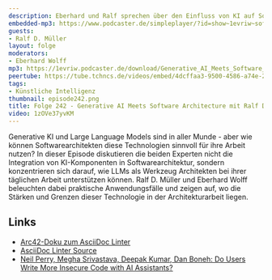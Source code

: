 ```yaml
---
description: Eberhard und Ralf sprechen über den Einfluss von KI auf Software-Entwicklung
embedded-mp3: https://www.podcaster.de/simpleplayer/?id=show~1evriw~software-architektur-im-stream~pod-937f6c213c6315897dc9270e33&v=1732890294
guests:
- Ralf D. Müller
layout: folge
moderators:
- Eberhard Wolff
mp3: https://1evriw.podcaster.de/download/Generative_AI_Meets_Software_Architecture_mit_Ralf_und_Eberhard.mp3
peertube: https://tube.tchncs.de/videos/embed/4dcffaa3-9500-4586-a74e-2ffcc9e36289
tags:
- Künstliche Intelligenz
thumbnail: episode242.png
title: Folge 242 - Generative AI Meets Software Architecture mit Ralf D. Müller
video: 1zOVe37yvKM
---
```


Generative KI und Large Language Models sind in aller Munde - aber wie
können Softwarearchitekten diese Technologien sinnvoll für ihre Arbeit
nutzen? In dieser Episode diskutieren die beiden Experten nicht die
Integration von KI-Komponenten in Softwarearchitektur, sondern
konzentrieren sich darauf, wie LLMs als Werkzeug Architekten bei ihrer
täglichen Arbeit unterstützen können. Ralf D. Müller und Eberhard
Wolff beleuchten dabei praktische Anwendungsfälle und zeigen auf, wo
die Stärken und Grenzen dieser Technologie in der Architekturarbeit
liegen.


## Links

* [Arc42-Doku zum AsciiDoc
  Linter](https://doctoolchain.org/asciidoc-linter/arc42/index.html)
* [AsciiDoc Linter
  Source](https://github.com/docToolchain/asciidoc-linter/)
* [Neil Perry, Megha Srivastava, Deepak Kumar, Dan Boneh: Do Users
  Write More Insecure Code with AI
  Assistants?](https://arxiv.org/abs/2211.03622)

